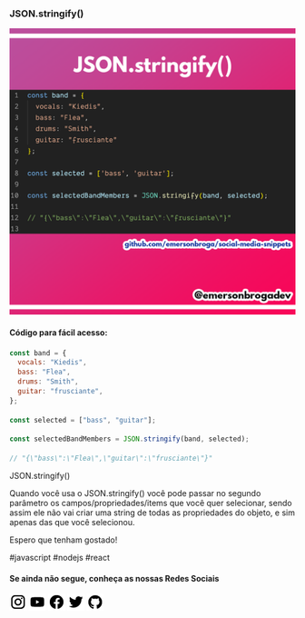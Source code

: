 ### JSON.stringify()

![JSON.stringify()](https://github.com/emersonbroga/social-media-snippets/blob/master/content/2020-01-29/1080x1080-json-stringify.png)

#### Código para fácil acesso:

```js
const band = {
  vocals: "Kiedis",
  bass: "Flea",
  drums: "Smith",
  guitar: "frusciante",
};

const selected = ["bass", "guitar"];

const selectedBandMembers = JSON.stringify(band, selected);

// "{\"bass\":\"Flea\",\"guitar\":\"frusciante\"}"
```

JSON.stringify()

Quando você usa o JSON.stringify() você pode passar no segundo parâmetro os campos/propriedades/items que você quer selecionar, sendo assim ele não vai criar uma string de todas as propriedades do objeto, e sim apenas das que você selecionou.

Espero que tenham gostado!

\#javascript \#nodejs \#react

#### Se ainda não segue, conheça as nossas Redes Sociais

[![instagram.com/emersonbrogadev](https://github.com/emersonbroga/social-media-snippets/blob/master/static/instagram.png?raw=true)](https://www.instagram.com/emersonbrogadev/)
[![youtube.com/c/emersonbrogadev](https://github.com/emersonbroga/social-media-snippets/blob/master/static/youtube.png?raw=true)](https://www.youtube.com/c/emersonbroga/)
[![facebook.com/emersonbrogadev](https://github.com/emersonbroga/social-media-snippets/blob/master/static/facebook.png?raw=true)](https://www.facebook.com/emersonbrogadev/)
[![twitter.com/emersonbrogadev](https://github.com/emersonbroga/social-media-snippets/blob/master/static/twitter.png?raw=true)](https://www.twitter.com/emersonbrogadev/)
[![github.com/emersonbroga](https://github.com/emersonbroga/social-media-snippets/blob/master/static/github.png?raw=true)](https://www.github.com/emersonbroga/)
